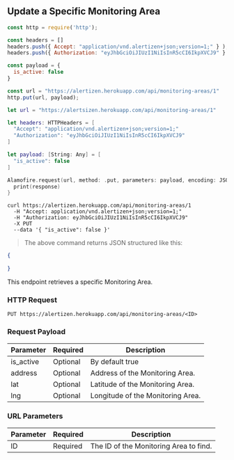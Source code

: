 ## Update a Specific Monitoring Area

```javascript
const http = require('http');

const headers = [] 
headers.push({ Accept: "application/vnd.alertizen+json;version=1;" } ); 
headers.push({ Authorization: "eyJhbGciOiJIUzI1NiIsInR5cCI6IkpXVCJ9" } ); 

const payload = {
  is_active: false
}

const url = "https://alertizen.herokuapp.com/api/monitoring-areas/1"
http.put(url, payload);
```


```swift
let url = "https://alertsizen.herokuapp.com/api/monitoring-areas/1"

let headers: HTTPHeaders = [
  "Accept": "application/vnd.alertizen+json;version=1;"
  "Authorization": "eyJhbGciOiJIUzI1NiIsInR5cCI6IkpXVCJ9"
]

let payload: [String: Any] = [
  "is_active": false
]

Alamofire.request(url, method: .put, parameters: payload, encoding: JSONEncoding.default, headers: headers).responseJSON { response in
  print(response)
}
```

```shell
curl https://alertizen.herokuapp.com/api/monitoring-areas/1
  -H "Accept: application/vnd.alertizen+json;version=1;"
  -H "Authorization: eyJhbGciOiJIUzI1NiIsInR5cCI6IkpXVCJ9"
  -X PUT
  --data '{ "is_active": false }'
```


> The above command returns JSON structured like this:

```json
{
    
}
```

This endpoint retrieves a specific Monitoring Area.

### HTTP Request

`PUT https://alertizen.herokuapp.com/api/monitoring-areas/<ID>`

### Request Payload

Parameter | Required | Description
--------- | ------- | -----------
is_active | Optional | By default true
address | Optional | Address of the Monitoring Area.
lat | Optional | Latitude of the Monitoring Area.
lng | Optional | Longitude of the Monitoring Area.



### URL Parameters

Parameter | Required | Description
--------- | ------- | -----------
ID | Required | The ID of the Monitoring Area to find.

